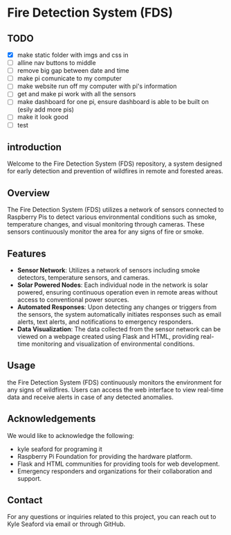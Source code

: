 # Fire Detection System (FDS)

## TODO
- [x] make static folder with imgs and css in
- [ ] alline nav buttons to middle
- [ ] remove big gap between date and time
- [ ] make pi comunicate to my computer
- [ ] make website run off my computer with pi's information
- [ ] get and make pi work with all the sensors
- [ ] make dashboard for one pi, ensure dashboard is able to be built on (esily add more pis)
- [ ] make it look good
- [ ] test

## introduction
Welcome to the Fire Detection System (FDS) repository, a system designed for early detection and prevention of wildfires in remote and forested areas.

## Overview

The Fire Detection System (FDS) utilizes a network of sensors connected to Raspberry Pis to detect various environmental conditions such as smoke, temperature changes, and visual monitoring through cameras. These sensors continuously monitor the area for any signs of fire or smoke.

## Features

- **Sensor Network**: Utilizes a network of sensors including smoke detectors, temperature sensors, and cameras.
- **Solar Powered Nodes**: Each individual node in the network is solar powered, ensuring continuous operation even in remote areas without access to conventional power sources.
- **Automated Responses**: Upon detecting any changes or triggers from the sensors, the system automatically initiates responses such as email alerts, text alerts, and notifications to emergency responders.
- **Data Visualization**: The data collected from the sensor network can be viewed on a webpage created using Flask and HTML, providing real-time monitoring and visualization of environmental conditions.

## Usage

the Fire Detection System (FDS) continuously monitors the environment for any signs of wildfires. Users can access the web interface to view real-time data and receive alerts in case of any detected anomalies.

## Acknowledgements

We would like to acknowledge the following:

- kyle seaford for programing it
- Raspberry Pi Foundation for providing the hardware platform.
- Flask and HTML communities for providing tools for web development.
- Emergency responders and organizations for their collaboration and support.

## Contact

For any questions or inquiries related to this project, you can reach out to Kyle Seaford via email or through GitHub.
